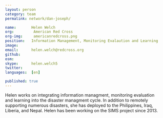 ```yaml
---
layout: person
category: team
permalink: network/dan-joseph/

name:       Helen Welch
org:         American Red Cross
org-img:     americanredcross.png
position:   Information Management, Monitoring Evalaution and Learning Director
image:      
email:      helen.welch@redcross.org
github:     
osm:        
skype:      helen.welch5
twitter:    
languages:  [en]

published: true
---
```


Helen works on integrating information managment, monitoring evaluation and learning into the disaster managment cycle. In addition to remotely supporting numerous disasters, she has deployed to the Philippines, Iraq, Liberia, and Nepal. Helen has been working on the SIMS project since 2013. 
